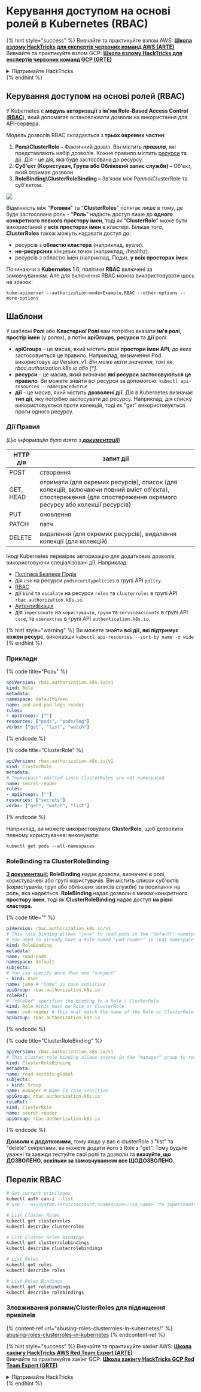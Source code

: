 # Керування доступом на основі ролей в Kubernetes (RBAC)

{% hint style="success" %}
Вивчайте та практикуйте взлом AWS: <img src="/.gitbook/assets/image.png" alt="" data-size="line">[**Школа взлому HackTricks для експертів червоних команд AWS (ARTE)**](https://training.hacktricks.xyz/courses/arte)<img src="/.gitbook/assets/image.png" alt="" data-size="line">\
Вивчайте та практикуйте взлом GCP: <img src="/.gitbook/assets/image (2).png" alt="" data-size="line">[**Школа взлому HackTricks для експертів червоних команд GCP (GRTE)**<img src="/.gitbook/assets/image (2).png" alt="" data-size="line">](https://training.hacktricks.xyz/courses/grte)

<details>

<summary>Підтримайте HackTricks</summary>

* Перевірте [**плани підписки**](https://github.com/sponsors/carlospolop)!
* **Приєднуйтесь до** 💬 [**групи Discord**](https://discord.gg/hRep4RUj7f) або [**групи Telegram**](https://t.me/peass) або **слідкуйте** за нами на **Twitter** 🐦 [**@hacktricks\_live**](https://twitter.com/hacktricks\_live)**.**
* **Поширюйте хакерські трюки, надсилаючи PR до** [**HackTricks**](https://github.com/carlospolop/hacktricks) та [**HackTricks Cloud**](https://github.com/carlospolop/hacktricks-cloud) репозиторіїв на GitHub.

</details>
{% endhint %}

## Керування доступом на основі ролей (RBAC)

У Kubernetes є **модуль авторизації з ім'ям Role-Based Access Control** ([**RBAC**](https://kubernetes.io/docs/reference/access-authn-authz/rbac/)), який допомагає встановлювати дозволи на використання для API-сервера.

Модель дозволів RBAC складається з **трьох окремих частин**:

1. **Роль\ClusterRole ­–** Фактичний дозвіл. Він містить _**правила**_, які представляють набір дозволів. Кожне правило містить [ресурси](https://kubernetes.io/docs/reference/kubectl/overview/#resource-types) та [дії](https://kubernetes.io/docs/reference/access-authn-authz/authorization/#determine-the-request-verb). Дія - це дія, яка буде застосована до ресурсу.
2. **Суб'єкт (Користувач, Група або Обліковий запис служби) –** Об'єкт, який отримає дозволи.
3. **RoleBinding\ClusterRoleBinding –** Зв'язок між Роллю\ClusterRole та суб'єктом.

![](https://www.cyberark.com/wp-content/uploads/2018/12/rolebiding\_serviceaccount\_and\_role-1024x551.png)

Відмінність між "**Ролями**" та "**ClusterRoles**" полягає лише в тому, де буде застосована роль - "**Роль**" надасть доступ лише до **одного конкретного** **певного** **простору імен**, тоді як "**ClusterRole**" може бути використаний у **всіх просторах імен** в кластері. Більше того, **ClusterRoles** також можуть надавати доступ до:

* ресурсів з **областю кластера** (наприклад, вузли).
* **не-ресурсних** кінцевих точок (наприклад, /healthz).
* ресурсів з областю імен (наприклад, Поди), **у всіх просторах імен**.

Починаючи з **Kubernetes** 1.6, політики **RBAC** включені за замовчуванням. Але для включення RBAC можна використовувати щось на зразок:
```
kube-apiserver --authorization-mode=Example,RBAC --other-options --more-options
```
## Шаблони

У шаблоні **Ролі** або **Кластерної Ролі** вам потрібно вказати **ім'я ролі**, **простір імен** (у ролях), а потім **apiGroups**, **ресурси** та **дії** ролі:

* **apiGroups** - це масив, який містить різні **простори імен API**, до яких застосовується це правило. Наприклад, визначення Pod використовує apiVersion: v1. _Він може мати значення, такі як rbac.authorization.k8s.io або \[\*]_.
* **ресурси** - це масив, який визначає **які ресурси застосовуються це правило**. Ви можете знайти всі ресурси за допомогою: `kubectl api-resources --namespaced=true`
* **дії** - це масив, який містить **дозволені дії**. Дія в Kubernetes визначає **тип дії**, яку потрібно застосувати до ресурсу. Наприклад, дія списку використовується проти колекцій, тоді як "get" використовується проти одного ресурсу.

### Дії Правил

(_Цю інформацію було взято з_ [_**документації**_](https://kubernetes.io/docs/reference/access-authn-authz/authorization/#determine-the-request-verb))

| HTTP дія | запит дії                                                                                                                                                  |
| --------- | ------------------------------------------------------------------------------------------------------------------------------------------------------------- |
| POST      | створення                                                                                                                                                        |
| GET, HEAD | отримати (для окремих ресурсів), список (для колекцій, включаючи повний вміст об'єкта), спостереження (для спостереження окремого ресурсу або колекції ресурсів) |
| PUT       | оновлення                                                                                                                                                        |
| PATCH     | патч                                                                                                                                                         |
| DELETE    | видалення (для окремих ресурсів), видалення колекції (для колекцій)                                                                                         |

Іноді Kubernetes перевіряє авторизацію для додаткових дозволів, використовуючи спеціалізовані дії. Наприклад:

* [Політика Безпеки Подів](https://kubernetes.io/docs/concepts/policy/pod-security-policy/)
* дія `use` на ресурси `podsecuritypolicies` в групі API `policy`.
* [RBAC](https://kubernetes.io/docs/reference/access-authn-authz/rbac/#privilege-escalation-prevention-and-bootstrapping)
* дії `bind` та `escalate` на ресурси `roles` та `clusterroles` в групі API `rbac.authorization.k8s.io`.
* [Аутентифікація](https://kubernetes.io/docs/reference/access-authn-authz/authentication/)
* дія `impersonate` на `користувачів`, `групи` та `serviceaccounts` в групі API `core`, та `userextras` в групі API `authentication.k8s.io`.

{% hint style="warning" %}
Ви можете знайти **всі дії, які підтримує кожен ресурс**, виконавши `kubectl api-resources --sort-by name -o wide`
{% endhint %}

### Приклади

{% code title="Роль" %}
```yaml
apiVersion: rbac.authorization.k8s.io/v1
kind: Role
metadata:
namespace: defaultGreen
name: pod-and-pod-logs-reader
rules:
- apiGroups: [""]
resources: ["pods", "pods/log"]
verbs: ["get", "list", "watch"]
```
{% endcode %}

{% code title="ClusterRole" %}
```yaml
apiVersion: rbac.authorization.k8s.io/v1
kind: ClusterRole
metadata:
# "namespace" omitted since ClusterRoles are not namespaced
name: secret-reader
rules:
- apiGroups: [""]
resources: ["secrets"]
verbs: ["get", "watch", "list"]
```
{% endcode %}

Наприклад, ви можете використовувати **ClusterRole**, щоб дозволити певному користувачеві виконувати:
```
kubectl get pods --all-namespaces
```
### **RoleBinding та ClusterRoleBinding**

**[З документації:](https://kubernetes.io/docs/reference/access-authn-authz/rbac/#rolebinding-and-clusterrolebinding)** **RoleBinding** надає дозволи, визначені в ролі, користувачеві або групі користувачів. Він містить список суб'єктів (користувачів, груп або облікових записів служби) та посилання на роль, яка надається. **RoleBinding** надає дозволи в межах конкретного **простору імен**, тоді як **ClusterRoleBinding** надає доступ **на рівні кластера**.

{% code title="" %}
```yaml
piVersion: rbac.authorization.k8s.io/v1
# This role binding allows "jane" to read pods in the "default" namespace.
# You need to already have a Role named "pod-reader" in that namespace.
kind: RoleBinding
metadata:
name: read-pods
namespace: default
subjects:
# You can specify more than one "subject"
- kind: User
name: jane # "name" is case sensitive
apiGroup: rbac.authorization.k8s.io
roleRef:
# "roleRef" specifies the binding to a Role / ClusterRole
kind: Role #this must be Role or ClusterRole
name: pod-reader # this must match the name of the Role or ClusterRole you wish to bind to
apiGroup: rbac.authorization.k8s.io
```
{% endcode %}

{% code title="ClusterRoleBinding" %}
```yaml
apiVersion: rbac.authorization.k8s.io/v1
# This cluster role binding allows anyone in the "manager" group to read secrets in any namespace.
kind: ClusterRoleBinding
metadata:
name: read-secrets-global
subjects:
- kind: Group
name: manager # Name is case sensitive
apiGroup: rbac.authorization.k8s.io
roleRef:
kind: ClusterRole
name: secret-reader
apiGroup: rbac.authorization.k8s.io
```
{% endcode %}

**Дозволи є додатковими**, тому якщо у вас є clusterRole з "list" та "delete" секретами, ви можете додати його з Role з "get". Тому будьте уважні та завжди тестуйте свої ролі та дозволи та **вказуйте, що ДОЗВОЛЕНО, оскільки за замовчуванням все ЩОДОЗВОЛЕНО.**

## **Перелік RBAC**
```bash
# Get current privileges
kubectl auth can-i --list
# use `--as=system:serviceaccount:<namespace>:<sa_name>` to impersonate a service account

# List Cluster Roles
kubectl get clusterroles
kubectl describe clusterroles

# List Cluster Roles Bindings
kubectl get clusterrolebindings
kubectl describe clusterrolebindings

# List Roles
kubectl get roles
kubectl describe roles

# List Roles Bindings
kubectl get rolebindings
kubectl describe rolebindings
```
### Зловживання ролями/ClusterRoles для підвищення привілеїв

{% content-ref url="abusing-roles-clusterroles-in-kubernetes/" %}
[abusing-roles-clusterroles-in-kubernetes](abusing-roles-clusterroles-in-kubernetes/)
{% endcontent-ref %}

{% hint style="success" %}
Вивчайте та практикуйте хакінг AWS: <img src="/.gitbook/assets/image.png" alt="" data-size="line">[**Школа хакінгу HackTricks AWS Red Team Expert (ARTE)**](https://training.hacktricks.xyz/courses/arte)<img src="/.gitbook/assets/image.png" alt="" data-size="line">\
Вивчайте та практикуйте хакінг GCP: <img src="/.gitbook/assets/image (2).png" alt="" data-size="line">[**Школа хакінгу HackTricks GCP Red Team Expert (GRTE)**<img src="/.gitbook/assets/image (2).png" alt="" data-size="line">](https://training.hacktricks.xyz/courses/grte)

<details>

<summary>Підтримайте HackTricks</summary>

* Перевірте [**плани підписки**](https://github.com/sponsors/carlospolop)!
* **Приєднуйтесь до** 💬 [**групи Discord**](https://discord.gg/hRep4RUj7f) або [**групи Telegram**](https://t.me/peass) або **слідкуйте** за нами на **Twitter** 🐦 [**@hacktricks\_live**](https://twitter.com/hacktricks\_live)**.**
* **Поширюйте хакінг-прийоми, надсилаючи PR до** [**HackTricks**](https://github.com/carlospolop/hacktricks) та [**HackTricks Cloud**](https://github.com/carlospolop/hacktricks-cloud) репозиторіїв GitHub.

</details>
{% endhint %}
